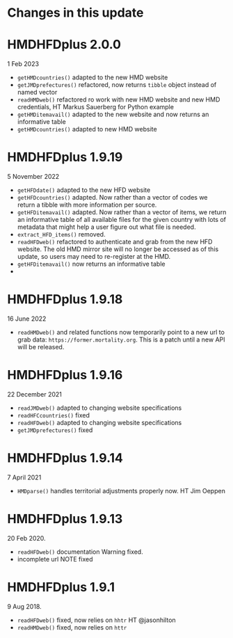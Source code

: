 # Changes in this update

# HMDHFDplus 2.0.0
1 Feb 2023

* `getHMDcountries()` adapted to the new HMD website
* `getJMDprefectures()` refactored, now returns `tibble` object instead of named vector
* `readHMDweb()` refactored ro work with new HMD website and new HMD credentials, HT Markus Sauerberg for Python example
* `getHMDitemavail()` adapted to the new website and now returns an informative table
* `getHMDcountries()` adapted to new HMD website


# HMDHFDplus 1.9.19
5 November 2022

* `getHFDdate()` adapted to the new HFD website
* `getHFDcountries()` adapted. Now rather than a vector of codes we return a tibble with more information per source.
* `getHFDitemavail()` adapted. Now rather than a vector of items, we return an informative table of all available files for the given country with lots of metadata that might help a user figure out what file is needed.
* `extract_HFD_items()` removed.
* `readHFDweb()` refactored to authenticate and grab from the new HFD website. The old HMD mirror site will no longer be accessed as of this update, so users may need to re-register at the HMD.
* `getHFDitemavail()` now returns an informative table
* 

# HMDHFDplus 1.9.18
16 June 2022

* `readHMDweb()` and related functions now temporarily point 
   to a new url to grab data: `https://former.mortality.org`. This
   is a patch until a new API will be released.

# HMDHFDplus 1.9.16
22 December 2021

* `readJMDweb()` adapted to changing website specifications
* `readHFCcountries()` fixed
* `readHFDweb()` adapted to changing website specifications
* `getJMDprefectures()` fixed

# HMDHFDplus 1.9.14
7 April 2021

* `HMDparse()` handles territorial adjustments properly now. HT Jim Oeppen

# HMDHFDplus 1.9.13
20 Feb 2020.

*  `readHFDweb()` documentation Warning fixed.
*  incomplete url NOTE fixed

# HMDHFDplus 1.9.1
9 Aug 2018.  

*  `readHFDweb()` fixed, now relies on `hhtr` HT @jasonhilton
*  `readHMDweb()` fixed, now relies on `httr`




